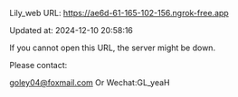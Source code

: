 Lily_web URL: https://ae6d-61-165-102-156.ngrok-free.app

Updated at: 2024-12-10 20:58:16

If you cannot open this URL, the server might be down.

Please contact: 

goley04@foxmail.com Or Wechat:GL_yeaH